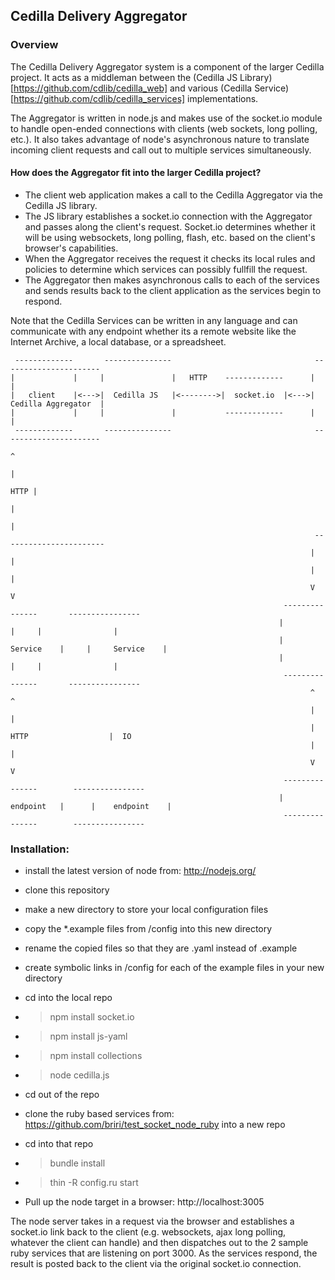 ## Cedilla Delivery Aggregator

### Overview

The Cedilla Delivery Aggregator system is a component of the larger Cedilla project. It acts as a middleman between the (Cedilla JS Library)[https://github.com/cdlib/cedilla_web] and various (Cedilla Service)[https://github.com/cdlib/cedilla_services] implementations.

The Aggregator is written in node.js and makes use of the socket.io module to handle open-ended connections with clients (web sockets, long polling, etc.). It also takes advantage of node's asynchronous nature to translate incoming client requests and call out to multiple services simultaneously.

#### How does the Aggregator fit into the larger Cedilla project?

- The client web application makes a call to the Cedilla Aggregator via the Cedilla JS library. 
- The JS library establishes a socket.io connection with the Aggregator and passes along the client's request. Socket.io determines whether it will be using websockets, long polling, flash, etc. based on the client's browser's capabilities. 
- When the Aggregator receives the request it checks its local rules and policies to determine which services can possibly fullfill the request. 
- The Aggregator then makes asynchronous calls to each of the services and sends results back to the client application as the services begin to respond. 

Note that the Cedilla Services can be written in any language and can communicate with any endpoint whether its a remote website like the Internet Archive, a local database, or a spreadsheet.

```
 -------------       ---------------                                ----------------------
|             |     |               |   HTTP    -------------      |                      |
|   client    |<--->|  Cedilla JS   |<-------->|  socket.io  |<--->|  Cedilla Aggregator  |
|             |     |               |           -------------      |                      |
 -------------       ---------------                                ----------------------
                                                                              ^
                                                                              |
                                                                         HTTP | 
			            													  |
                                                                              |
                                                                    -----------------------
                                                                   |                       |
												 			       |                       |
																   V                       V
															 ---------------	   ----------------
														    |               |     |                |
															|    Service    |     |     Service    |
															|               |     |                |
															 ---------------       ----------------
																   ^                       ^
																   |                       |
																   | HTTP                  |  IO
																   |                       |
																   V                       V
															 ---------------        ----------------
															|    endpoint   |      |    endpoint    |
															 ---------------        ----------------
```
 

### Installation:

* install the latest version of node from: http://nodejs.org/

* clone this repository

* make a new directory to store your local configuration files

* copy the *.example files from /config into this new directory

* rename the copied files so that they are .yaml instead of .example

* create symbolic links in /config for each of the example files in your new directory 

* cd into the local repo

* > npm install socket.io

* > npm install js-yaml

* > npm install collections

* > node cedilla.js

* cd out of the repo

* clone the ruby based services from: https://github.com/briri/test_socket_node_ruby into a new repo

* cd into that repo

* > bundle install

* > thin -R config.ru start

* Pull up the node target in a browser: http://localhost:3005 

The node server takes in a request via the browser and establishes a socket.io link back to the client (e.g. websockets, ajax long polling, whatever the client can handle) and then dispatches out to the 2 sample ruby services that are listening on port 3000. As the services respond, the result is posted back to the client via the original socket.io connection.

